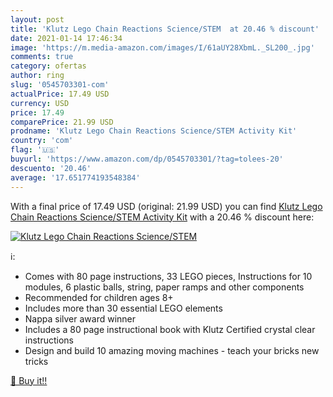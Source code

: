 ```yaml
---
layout: post
title: 'Klutz Lego Chain Reactions Science/STEM  at 20.46 % discount'
date: 2021-01-14 17:46:34
image: 'https://m.media-amazon.com/images/I/61aUY28XbmL._SL200_.jpg'
comments: true
category: ofertas
author: ring
slug: '0545703301-com'
actualPrice: 17.49 USD
currency: USD
price: 17.49
comparePrice: 21.99 USD
prodname: 'Klutz Lego Chain Reactions Science/STEM Activity Kit'
country: 'com'
flag: '🇺🇸'
buyurl: 'https://www.amazon.com/dp/0545703301/?tag=tolees-20'
descuento: '20.46'
average: '17.651774193548384'
---
```


With a final price of 17.49 USD (original: 21.99 USD) you can find [Klutz Lego Chain Reactions Science/STEM Activity Kit](https://www.amazon.com/dp/0545703301/?tag=tolees-20) with a  20.46 % discount here:

[![Klutz Lego Chain Reactions Science/STEM ](https://m.media-amazon.com/images/I/61aUY28XbmL._SL200_.jpg)](https://www.amazon.com/dp/0545703301/?tag=tolees-20)

ℹ️:

- Comes with 80 page instructions, 33 LEGO pieces, Instructions for 10 modules, 6 plastic balls, string, paper ramps and other components
- Recommended for children ages 8+
- Includes more than 30 essential LEGO elements
- Nappa silver award winner
- Includes a 80 page instructional book with Klutz Certified crystal clear instructions
- Design and build 10 amazing moving machines - teach your bricks new tricks

[🛒 Buy it!!](https://www.amazon.com/dp/0545703301/?tag=tolees-20)
